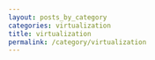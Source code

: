 ```yaml
---
layout: posts_by_category
categories: virtualization
title: virtualization
permalink: /category/virtualization
---
```

